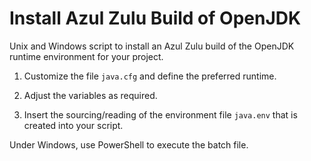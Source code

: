 # Install Azul Zulu Build of OpenJDK

Unix and Windows script to install an Azul Zulu build of the OpenJDK
runtime environment for your project.

1.	Customize the file `java.cfg` and define the preferred runtime.

2.	Adjust the variables as required.

3.	Insert the sourcing/reading of the environment file `java.env`
	that is created into your script.

Under Windows, use PowerShell to execute the batch file.
